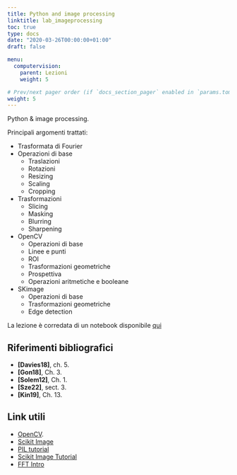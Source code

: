 ```yaml
---
title: Python and image processing
linktitle: lab_imageprocessing
toc: true
type: docs
date: "2020-03-26T00:00:00+01:00"
draft: false

menu:
  computervision:
    parent: Lezioni
    weight: 5

# Prev/next pager order (if `docs_section_pager` enabled in `params.toml`)
weight: 5
---
```


Python & image processing.

Principali argomenti trattati:

- Trasformata di Fourier
- Operazioni di base
  - Traslazioni
  - Rotazioni
  - Resizing
  - Scaling
  - Cropping
- Trasformazioni
  - Slicing 
  - Masking 
  - Blurring
  - Sharpening
- OpenCV
  - Operazioni di base
  - Linee e punti
  - ROI
  - Trasformazioni geometriche
  - Prospettiva
  - Operazioni aritmetiche e booleane
- SKimage
  - Operazioni di base
  - Trasformazioni geometriche
  - Edge detection

La lezione è corredata di un notebook disponibile [qui](https://github.com/gmanco/cv_notebooks/blob/master/labs_lecture/lab02)



## Riferimenti bibliografici

- **[Davies18]**, ch. 5. 
- **[Gon18]**, Ch. 3. 
- **[Solem12]**, Ch. 1.
- **[Sze22]**, sect. 3.
- **[Kin19]**, Ch. 13.

## Link utili

- [OpenCV](https://docs.opencv.org/master/index.html). 
- [Scikit Image](https://scikit-image.org/docs/stable/api/api.html)
- [PIL tutorial](https://pillow.readthedocs.io/en/stable/handbook/tutorial.html)
- [Scikit Image Tutorial](https://github.com/scikit-image/skimage-tutorials)
- [FFT Intro](https://www.youtube.com/watch?v=spUNpyF58BY)

